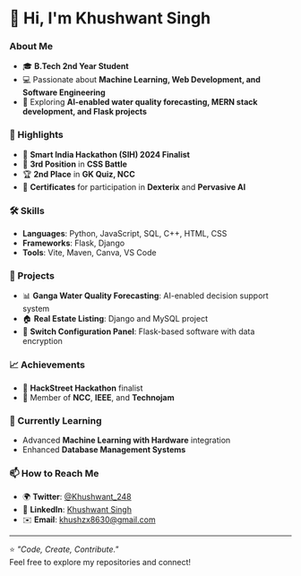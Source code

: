 # 👋 Hi, I'm Khushwant Singh  

### About Me  
- 🎓 **B.Tech 2nd Year Student**  
- 💻 Passionate about **Machine Learning, Web Development, and Software Engineering**  
- 🚀 Exploring **AI-enabled water quality forecasting, MERN stack development, and Flask projects**  

### 🌟 Highlights  
- 🏅 **Smart India Hackathon (SIH) 2024 Finalist**  
- 🥉 **3rd Position** in **CSS Battle**  
- 🏆 **2nd Place** in **GK Quiz, NCC**  
- 📜 **Certificates** for participation in **Dexterix** and **Pervasive AI**  

### 🛠 Skills  
- **Languages**: Python, JavaScript, SQL, C++, HTML, CSS  
- **Frameworks**: Flask, Django  
- **Tools**: Vite, Maven, Canva, VS Code  

### 🔭 Projects  
- 📊 **Ganga Water Quality Forecasting**: AI-enabled decision support system  
- 🏠 **Real Estate Listing**: Django and MySQL project  
- 🔐 **Switch Configuration Panel**: Flask-based software with data encryption  

### 📈 Achievements  
- 🥉 **HackStreet Hackathon** finalist  
- 🤝 Member of **NCC**, **IEEE**, and **Technojam**  

### 🌱 Currently Learning  
- Advanced **Machine Learning with Hardware** integration  
- Enhanced **Database Management Systems**  

### 📫 How to Reach Me  
- 🌍 **Twitter**: [@Khushwant_248](https://twitter.com/Khushwant_248)  
- 💼 **LinkedIn**: [Khushwant Singh](https://www.linkedin.com/in/khushwant-singh-68249a335/)  
- ✉️ **Email**: [khushzx8630@gmail.com](mailto:khushzx8630@gmail.com)  

---

⭐️ _"Code, Create, Contribute."_  
Feel free to explore my repositories and connect!
